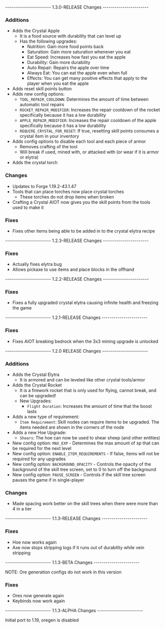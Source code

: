 ----------------------- 1.3.0-RELEASE Changes -----------------------
### Additions
- Adds the Crystal Apple
  - It is a food source with durability that can level up
  - Has the following upgrades:
    - Nutrition: Gain more food points back
    - Saturation: Gain more saturation whenever you eat
    - Eat Speed: Increases how fast you eat the apple
    - Durability: Gain more durability
    - Auto Repair: Repairs the apple over time
    - Always Eat: You can eat the apple even when full
    - Effects: You can get many positive effects that apply to the player when you eat the apple
- Adds reset skill points button
- Adds new config options:
  - `TOOL_REPAIR_COOLDOWN`: Determines the amount of time between automatic tool repairs
  - `ROCKET_REPAIR_MODIFIER`: Increases the repair cooldown of the rocket specifically because it has a low durability
  - `APPLE_REPAIR_MODIFIER`: Increases the repair cooldown of the apple specifically because it has a low durability
  - `REQUIRE_CRYSTAL_FOR_RESET`: If true, resetting skill points consumes a crystal item in your inventory
- Adds config options to disable each tool and each piece of armor
  - Removes crafting of the tool
  - Will break if used, mined with, or attacked with (or wear if it is armor or elytra)
- Adds the crystal torch

### Changes
- Updates to Forge 1.19.2-43.1.47
- Tools that can place torches now place crystal torches
  - These torches do not drop items when broken
- Crafting a Crystal AIOT now gives you the skill points from the tools used to make it

### Fixes
- Fixes other items being able to be added in to the crystal elytra recipe


----------------------- 1.2.3-RELEASE Changes -----------------------
### Fixes
- Actually fixes elytra bug
- Allows pickaxe to use items and place blocks in the offhand

----------------------- 1.2.2-RELEASE Changes -----------------------
### Fixes
- Fixes a fully upgraded crystal elytra causing infinite health and freezing the game

----------------------- 1.2.1-RELEASE Changes -----------------------
### Fixes
- Fixes AIOT breaking bedrock when the 3x3 mining upgrade is unlocked

----------------------- 1.2.0 RELEASE Changes -----------------------
### Additions
- Adds the Crystal Elytra
    - It is armored and can be leveled like other crystal tools/armor
- Adds the Crystal Rocket
  - It is a firework rocket that is only used for flying, cannot break, and can be upgraded!
  - New Upgrades:
    - `Flight Duration`: Increases the amount of time that the boost lasts
- Adds a new type of requirement:
  - `Item Requirement`: Skill nodes can require items to be upgraded. The items needed are shown in the corners of the node
- Adds a new Hoe Upgrade:
  - `Shears`: The hoe can now be used to shear sheep (and other entities)
- New config option: `MAX_EXP` - Determines the max amount of xp that can be required for the next level
- New config option: `ENABLE_ITEM_REQUIREMENTS` - If false, items will not be required for any upgrades
- New config option: `BACKGROUND_OPACITY` - Controls the opacity of the background of the skill tree screen, set to 0 to turn off the background
- New config option: `PAUSE_SCREEN` - Controls if the skill tree screen pauses the game if in single-player

### Changes
- Made spacing work better on the skill trees when there were more than 4 in a tier

----------------------- 1.1.3-RELEASE Changes -----------------------
### Fixes
- Hoe now works again
- Axe now stops stripping logs if it runs out of durability while vein stripping

----------------------- 1.1.3-BETA Changes -----------------------

NOTE: Ore generation configs do not work in this version
### Fixes
- Ores now generate again
- Keybinds now work again

----------------------- 1.1.3-ALPHA Changes -----------------------

Initial port to 1.19, oregen is disabled

